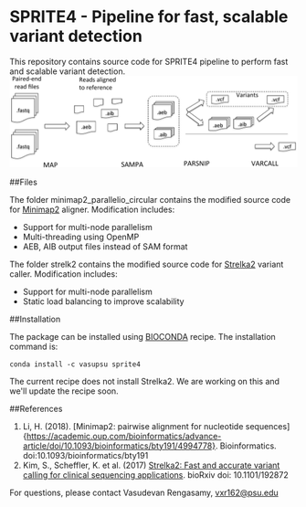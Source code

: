 # SPRITE4 - Pipeline for fast, scalable variant detection

This repository contains source code for SPRITE4 pipeline to perform fast and scalable variant detection. 
![workflow](workflow.png)

##Files

The folder minimap2\_parallelio\_circular contains the modified source code for [Minimap2](https://github.com/lh3/minimap2) aligner. Modification includes:

- Support for multi-node parallelism
- Multi-threading using OpenMP
- AEB, AIB output files instead of SAM format

The folder strelk2 contains the modified source code for [Strelka2](https://github.com/Illumina/strelka) variant caller. Modification includes:

- Support for multi-node parallelism
- Static load balancing to improve scalability

##Installation

The package can be installed using [BIOCONDA](https://bioconda.github.io/) recipe. The installation command is:
```
conda install -c vasupsu sprite4
```
The current recipe does not install Strelka2. We are working on this and we'll update the recipe soon.

##References
1. Li, H. (2018). [Minimap2: pairwise alignment for nucleotide sequences]{https://academic.oup.com/bioinformatics/advance-article/doi/10.1093/bioinformatics/bty191/4994778}. Bioinformatics. doi:10.1093/bioinformatics/bty191
2. Kim, S., Scheffler, K. et al. (2017) [Strelka2: Fast and accurate variant calling for clinical sequencing applications](https://www.biorxiv.org/content/early/2017/09/23/192872). bioRxiv doi: 10.1101/192872

For questions, please contact Vasudevan Rengasamy, vxr162@psu.edu
